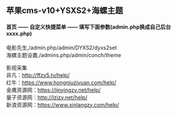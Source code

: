 ## 苹果cms-v10+YSXS2+海螺主题
#### 首页 —— 自定义快捷菜单 —— 填写下面参数(admin.php换成自己后台xxxx.php)
电影先生,/admin.php/admin/DYXS2/dyxs2set    </br>
海螺主题设置,/admins.php/admin/conch/theme

影视采集    </br>
非凡：http://ffzy5.tv/help/    </br>
红牛：https://www.hongniuziyuan.com/help/    </br>
金鹰资源网：https://jinyingzy.net/help/    </br>
量子资源网：http://lzizy.net/help/    </br>
新浪资源网：https://www.xinlangzy.com/help/    </br>
